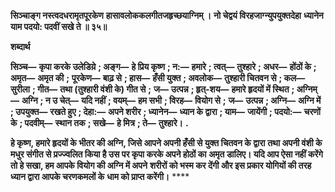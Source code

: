 **सिञ्चाङ्ग नस्त्वदधरामृतपूरकेण** **हासावलोककलगीतजहृच्छयाग्निम् ।** **नो चेद्वयं विरहजाग्न्युपयुक्तदेहा** **ध्यानेन याम पदयो: पदवीं सखे ते ॥ ३५॥** 

**शब्दार्थ** 

**सिञ्च—** **कृपा करके उलेडिय़े** **; अङ्ग—** **हे प्रिय कृष्ण** **; न:—** **हमारे** **; त्वत्—** **तुश्हारे** **; अधर—** **होंठों के** **; अमृत—** **अमृत की** **;** **पूरकेण—** **बाढ़ से** **; हास—** **हँसी युक्त** **; अवलोक—** **तुश्हारी चितवन से** **; कल—** **सुरीला** **; गीत—** **तथा (तुश्हारी वंशी के) गीत से** **;** **ज—** **उत्पन्न** **; हृत्-शय—** **हमारे हृदयों में स्थित** **; अग्निम्—** **अग्नि** **; न उ चेत्—** **यदि नहीं** **; वयम्—** **हम सभी** **; विरह—** **वियोग से** **;** **ज—** **उत्पन्न** **; अग्नि—** **अग्नि में** **; उपयुक्त—** **रखते हुए** **; देहा:—** **अपने शरीर** **; ध्यानेन—** **ध्यान के द्वारा** **; याम—** **जायेंगी** **; पदयो:—** **चरणों के** **; पदवीम्—** **स्थान तक** **; सखे—** **हे मित्र** **; ते—** **तुश्हारे।** **.** 

**हे कृष्ण, हमारे हृदयों के भीतर की अग्नि, जिसे आपने अपनी हँसी से युक्त चितवन के द्वारा** **तथा अपनी वंशी के मधुर संगीत से प्रज्ज्वलित किया है उस पर कृपा करके अपने होठों का** **अमृत डालिए। यदि आप ऐसा नहीं करेंगे तो हे सखा, हम आपके वियोग की अग्नि में अपने** **शरीरों को भस्म कर देंगी और इस प्रकार योगियों की तरह ध्यान द्वारा आपके चरणकमलों के** **धाम को प्राप्त करेंगी।** **** 